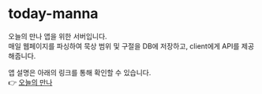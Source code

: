 # today-manna
오늘의 만나 앱을 위한 서버입니다.  
매일 웹페이지를 파싱하여 묵상 범위 및 구절을 DB에 저장하고, client에게 API를 제공해줍니다.  
  
앱 설명은 아래의 링크를 통해 확인할 수 있습니다.    
👉 [오늘의 만나](https://github.com/nathankim0/Today-Manna-iOS-Xamarin)
